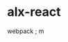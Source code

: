 # alx-react
webpack
                                                                              ;                                                   m       
                                                                              

